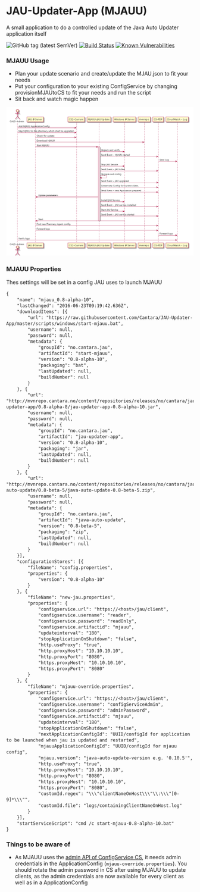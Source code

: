 # JAU-Updater-App (MJAUU)

A small application to do a controlled update of the Java Auto Updater application itself

![GitHub tag (latest SemVer)](https://img.shields.io/github/v/tag/Cantara/JAU-Updater-App)  [![Build Status](https://jenkins.quadim.ai/buildStatus/icon?job=JAU-Updater-App)](https://jenkins.quadim.ai/job/JAU-Updater-App/) [![Known Vulnerabilities](https://snyk.io/test/github/Cantara/JAU-Updater-App/badge.svg)](https://snyk.io/test/github/Cantara/JAU-Updater-App)

### MJAUU Usage

* Plan your update scenario and create/update the MJAU.json to fit your needs
* Put your configuration to your existing ConfigService by changing provisionMJAUtoCS to fit your needs and run the script
* Sit back and watch magic happen

![En example flow of controlled JAU client update with MJAUU](https://raw.githubusercontent.com/Cantara/JAU-Updater-App/master/images/MJAUU%20update%20JAU%20process%20example.png) 


### MJAUU Properties

Thes settings will be set in a config JAU uses to launch MJAUU

```
{
	"name": "mjauu_0.8-alpha-10",
	"lastChanged": "2016-06-23T09:19:42.636Z",
	"downloadItems": [{
		"url": "https://raw.githubusercontent.com/Cantara/JAU-Updater-App/master/scripts/windows/start-mjauu.bat",
		"username": null,
		"password": null,
		"metadata": {
			"groupId": "no.cantara.jau",
			"artifactId": "start-mjauu",
			"version": "0.8-alpha-10",
			"packaging": "bat",
			"lastUpdated": null,
			"buildNumber": null
		}
	}, {
		"url": "http://mvnrepo.cantara.no/content/repositories/releases/no/cantara/jau/jau-updater-app/0.8-alpha-8/jau-updater-app-0.8-alpha-10.jar",
		"username": null,
		"password": null,
		"metadata": {
			"groupId": "no.cantara.jau",
			"artifactId": "jau-updater-app",
			"version": "0.8-alpha-10",
			"packaging": "jar",
			"lastUpdated": null,
			"buildNumber": null
		}
	}, {
		"url": "http://mvnrepo.cantara.no/content/repositories/releases/no/cantara/jau/java-auto-update/0.8-beta-5/java-auto-update-0.8-beta-5.zip",
		"username": null,
		"password": null,
		"metadata": {
			"groupId": "no.cantara.jau",
			"artifactId": "java-auto-update",
			"version": "0.8-beta-5",
			"packaging": "zip",
			"lastUpdated": null,
			"buildNumber": null
		}
	}],
	"configurationStores": [{
		"fileName": "config.properties",
		"properties": {
			"version": "0.8-alpha-10"
		}
	}, {
		"fileName": "new-jau.properties",
		"properties": {
			"configservice.url": "https://<host>/jau/client",
			"configservice.username": "reader",
			"configservice.password": "readOnly",
			"configservice.artifactid": "mjauu",
			"updateinterval": "180",
			"stopApplicationOnShutdown": "false",
			"http.useProxy": "true",
			"http.proxyHost": "10.10.10.10",
			"http.proxyPort": "8080",
			"https.proxyHost": "10.10.10.10",
			"https.proxyPort": "8080"
		}
	}, {
		"fileName": "mjauu-override.properties",
		"properties": {
			"configservice.url": "https://<host>/jau/client",
			"configservice.username": "configServiceAdmin",
			"configservice.password": "adminPassword",
			"configservice.artifactid": "mjauu",
			"updateinterval": "180",
			"stopApplicationOnShutdown": "false",
			"nextApplicationConfigId": "UUID/configId for application to be launched when jau is updated and restarted",
			"mjauuApplicationConfigId": "UUID/configId for mjauu config",
			"mjauu.version": "java-auto-update-version e.g. '0.10.5'",
			"http.useProxy": "true",
			"http.proxyHost": "10.10.10.10",
			"http.proxyPort": "8080",
			"https.proxyHost": "10.10.10.10",
			"https.proxyPort": "8080",
			"customId.regex": "\\\"clientNameOnHost\\\"\\:\\\"[0-9]*\\\"",
			"customId.file": "logs/containingClientNameOnHost.log"
		}
	}],
	"startServiceScript": "cmd /c start-mjauu-0.8-alpha-10.bat"
}
```

### Things to be aware of
- As MJAUU uses the [admin API of ConfigService CS](https://wiki.cantara.no/display/JAU/ConfigService+Admin+API), it needs admin credentials in the ApplicationConfig (`mjauu-override.properties`). You should rotate the admin password in CS after using MJAUU to update clients,
as the admin credentials are now available for every client as well as in a ApplicationConfig
